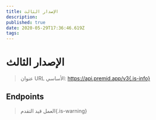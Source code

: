 ```yaml
---
title: الإصدار الثالث
description:
published: true
date: 2020-05-29T17:36:46.619Z
tags:
---
```


# الإصدار الثالث

> عنوان URL الأساسي: https://api.premid.app/v3{.is-info}


## Endpoints
> العمل قيد التقدم{.is-warning}